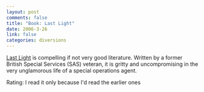 ```yaml
--- 
layout: post
comments: false
title: "Book: Last Light"
date: 2006-3-26
link: false
categories: diversions
---
```

<a href="http://www.amazon.com/gp/product/074340629X/qid=1143427562/sr=2-3/ref=pd_bbs_b_2_3/103-1777557-8386232?s=books&v=glance&n=283155" title="Last Light">Last Light</a> is compelling if not very good literature. Written by a former British Special Services (SAS) veteran, it is gritty and uncompromising in the very unglamorous life of a special operations agent.

Rating: I read it only because I'd read the earlier ones
